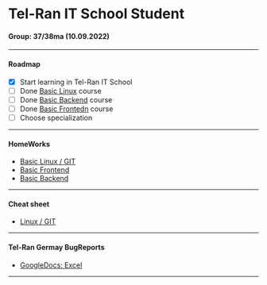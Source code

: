 # Tel-Ran IT School Student
#### Group: 37/38ma (10.09.2022)

---

#### Roadmap

- [x] Start learning in Tel-Ran IT School
- [ ] Done [Basic Linux](https://github.com/mi444k/Tel-Ran/tree/main/Linux) course
- [ ] Done [Basic Backend](https://github.com/mi444k/Tel-Ran/tree/main/Backend) course
- [ ] Done [Basic Frontedn](https://github.com/mi444k/Tel-Ran/tree/main/Frontend) course
- [ ] Choose specialization

---

#### HomeWorks

- [Basic Linux / GIT](https://github.com/mi444k/Tel-Ran/tree/main/Linux/)
- [Basic Frontend](https://github.com/mi444k/Tel-Ran/tree/main/Frontend/)
- [Basic Backend](https://github.com/mi444k/Tel-Ran/tree/main/Backend/)

---

#### Cheat sheet

- [Linux / GIT](https://github.com/mi444k/Tel-Ran/tree/main/Linux/cheatsheet.md)

---

#### Tel-Ran Germay BugReports

- [GoogleDocs: Excel](https://docs.google.com/spreadsheets/d/1Sd3WhYQ_ypTb9KY-XMI-L80ltSUQN56B75KhovAy5MU/edit#gid=0)

---
